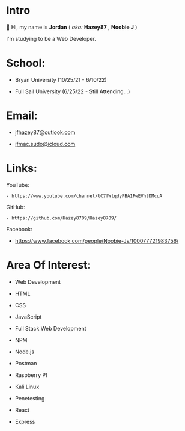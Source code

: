  # Intro
 
 👋 Hi, my name is **Jordan**  ( *aka:* **Hazey87** ,   **Noobie J** )
 
 I'm studying to be a Web Developer. 
 

# School:

  - Bryan University (10/25/21 - 6/10/22)
  
  - Full Sail University (6/25/22 - Still Attending...)

# Email:

  - jfhazey87@outlook.com
  
  - jfmac.sudo@icloud.com
  
 # Links:
  
  YouTube:
  
    - https://www.youtube.com/channel/UC7fWlqdyFBA1FwEVhtDMcuA
    
  GitHub:
  
    - https://github.com/Hazey8709/Hazey8709/
    
  Facebook:
  
   - https://www.facebook.com/people/Noobie-Js/100077721983756/
    
    
    
# Area Of Interest:

  - Web Development            
  
  - HTML
  
  - CSS
  
  - JavaScript
  
  - Full Stack Web Development
   
  - NPM
  
  - Node.js
  
  - Postman
  
  - Raspberry PI
  
  - Kali Linux
  
  - Penetesting
  
  - React
  
  - Express

<!---
Hazey8709/Hazey8709 is a ✨ special ✨ repository because its `README.md` (this file) appears on your GitHub profile.
You can click the Preview link to take a look at your changes.
--->
